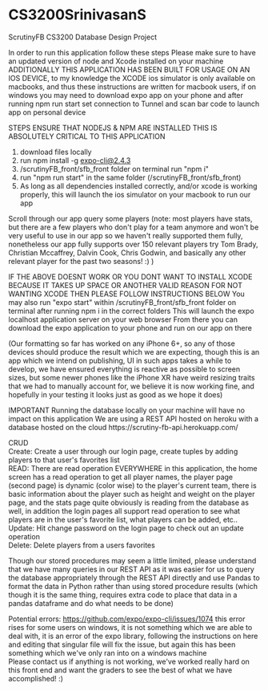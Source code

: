 # CS3200SrinivasanS
ScrutinyFB CS3200 Database Design Project

In order to run this application follow these steps
Please make sure to have an updated version of node and Xcode installed on your machine
ADDITIONALLY THIS APPLICATION HAS BEEN BUILT FOR USAGE ON AN IOS DEVICE, to my knowledge the XCODE ios simulator is only available on macbooks, and thus these instructions are written for macbook users, if on windows you may need to download expo app on your phone and after running npm run start set connection to Tunnel and scan bar code to launch app on personal device

STEPS
ENSURE THAT NODEJS & NPM ARE INSTALLED THIS IS ABSOLUTELY CRITICAL TO THIS APPLICATION
1. download files locally
2. run npm install -g expo-cli@2.4.3
3. /scrutinyFB_front/sfb_front folder on terminal run "npm i"
4. run "npm run start" in the same folder (/scrutinyFB_front/sfb_front)
5. As long as all dependencies installed correctly, and/or xcode is working properly, this will launch the ios simulator on your macbook to run our app

Scroll through our app query some players (note: most players have stats, but there are a few players who don't play for a team anymore and won't be very useful to use in our app so we haven't really supported them fully, nonetheless our app fully supports over 150 relevant players try Tom Brady, Christian Mccaffrey, Dalvin Cook, Chris Godwin, and basically any other relevant player for the past two seasons! :)  )

IF THE ABOVE DOESNT WORK OR YOU DONT WANT TO INSTALL XCODE BECAUSE IT TAKES UP SPACE OR ANOTHER VALID REASON FOR NOT WANTING XCODE THEN PLEASE FOLLOW INSTRUCTIONS BELOW
You may also run "expo start" within /scrutinyFB_front/sfb_front folder on terminal after running npm i in the correct folders
This will launch the expo localhost application server on your web browser
From there you can download the expo application to your phone and run on our app on there


(Our formatting so far has worked on any iPhone 6+, so any of those devices should produce the result which we are expecting, though this is an app which we intend on publishing, UI in such apps takes a while to develop, we have ensured everything is reactive as possible to screen sizes, but some newer phones like the iPhone XR have weird resizing traits that we had to manually account for, we believe it is now working fine, and hopefully in your testing it looks just as good as we hope it does)

<bold>
IMPORTANT
Running the database locally on your machine will have no impact on this application
We are using a REST API hosted on heroku with a database hosted on the cloud
https://scrutiny-fb-api.herokuapp.com/
</bold>

CRUD
</nl>
<br/>
Create: Create a user through our login page, create tuples by adding players to that user's favorites list
<br/>
READ: There are read operation EVERYWHERE in this application, the home screen has a read operation to get all player names, the player page (second page) is dynamic (color wise) to the player's current team, there is basic information about the player such as height and weight on the player page, and the stats page quite obviously is reading from the database as well, in addition the login pages all support read operation to see what players are in the user's favorite list, what players can be added, etc..
<br/>
Update: Hit change password on the login page to check out an update operation
<br/>
Delete: Delete players from a users favorites
<br/>

Though our stored procedures may seem a little limited, please understand that we have many queries in our REST API as it was easier for us to query the database appropriately through the REST API directly and use Pandas to format the data in Python rather than using stored procedure results (which though it is the same thing, requires extra code to place that data in a pandas dataframe and do what needs to be done)

Potential errors:
https://github.com/expo/expo-cli/issues/1074 this error rises for some users on windows, it is not something which we are able to deal with, it is an error of the expo library, following the instructions on here and editing that singular file will fix the issue, but again this has been something which we've only ran into on a windows machine
<br/>Please contact us if anything is not working, we've worked really hard on this front end and want the graders to see the best of what we have accomplished! :)
